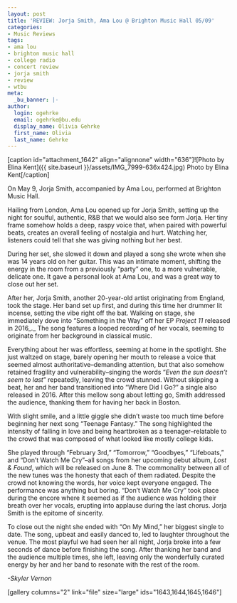 ```yaml
---
layout: post
title: 'REVIEW: Jorja Smith, Ama Lou @ Brighton Music Hall 05/09'
categories:
- Music Reviews
tags:
- ama lou
- brighton music hall
- college radio
- concert review
- jorja smith
- review
- wtbu
meta:
  _bu_banner: |-
author:
  login: ogehrke
  email: ogehrke@bu.edu
  display_name: Olivia Gehrke
  first_name: Olivia
  last_name: Gehrke
---
```

\[caption id="attachment\_1642" align="alignnone" width="636"\]![Photo by Elina Kent]({{ site.baseurl }}/assets/IMG_7999-636x424.jpg) Photo by Elina Kent\[/caption\]

On May 9, Jorja Smith, accompanied by Ama Lou, performed at Brighton Music Hall. 

Hailing from London, Ama Lou opened up for Jorja Smith, setting up the night for soulful, authentic, R&B that we would also see form Jorja. Her tiny frame somehow holds a deep, raspy voice that, when paired with powerful beats, creates an overall feeling of nostalgia and hurt. Watching her, listeners could tell that she was giving nothing but her best. 

During her set, she slowed it down and played a song she wrote when she was 14 years old on her guitar. This was an intimate moment, shifting the energy in the room from a previously “party” one, to a more vulnerable, delicate one. It gave a personal look at Ama Lou, and was a great way to close out her set. 

After her, Jorja Smith, another 20-year-old artist originating from England, took the stage. Her band set up first, and during this time her drummer lit incense, setting the vibe right off the bat. Walking on stage, she immediately dove into “Something in the Way” off her EP _Project 11_ released in 2016_._ The song features a looped recording of her vocals, seeming to originate from her background in classical music. 

Everything about her was effortless, seeming at home in the spotlight. She just waltzed on stage, barely opening her mouth to release a voice that seemed almost authoritative–demanding attention, but that also somehow retained fragility and vulnerability–singing the words “_Even the sun doesn’t seem to last_” repeatedly, leaving the crowd stunned. Without skipping a beat, her and her band transitioned into “Where Did I Go?” a single also released in 2016. After this mellow song about letting go, Smith addressed the audience, thanking them for having her back in Boston. 

With slight smile, and a little giggle she didn’t waste too much time before beginning her next song “Teenage Fantasy.” The song highlighted the intensity of falling in love and being heartbroken as a teenager–relatable to the crowd that was composed of what looked like mostly college kids. 

She played through “February 3rd,” “Tomorrow,” “Goodbyes,” “Lifeboats,” and “Don’t Watch Me Cry”–all songs from her upcoming debut album, _Lost & Found_, which will be released on June 8. The commonality between all of the new tunes was the honesty that each of them radiated. Despite the crowd not knowing the words, her voice kept everyone engaged. The performance was anything but boring. “Don’t Watch Me Cry” took place during the encore where it seemed as if the audience was holding their breath over her vocals, erupting into applause during the last chorus. Jorja Smith is the epitome of sincerity. 

To close out the night she ended with “On My Mind,” her biggest single to date. The song, upbeat and easily danced to, led to laughter throughout the venue. The most playful we had seen her all night, Jorja broke into a few seconds of dance before finishing the song. After thanking her band and the audience multiple times, she left, leaving only the wonderfully curated energy by her and her band to resonate with the rest of the room. 

_\-Skyler Vernon_

\[gallery columns="2" link="file" size="large" ids="1643,1644,1645,1646"\]